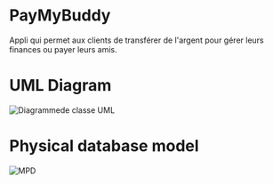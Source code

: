 
# PayMyBuddy
Appli qui permet aux clients de transférer de l'argent pour gérer leurs finances ou payer leurs amis.
# UML Diagram
![Diagrammede classe UML](https://user-images.githubusercontent.com/94007879/173401185-5d6e4c5e-ed73-461f-8c7f-d4f18da09588.png)
# Physical database model
![MPD](https://user-images.githubusercontent.com/94007879/173402712-89af437c-8a8c-491d-b72c-1402cf4440b4.png)
